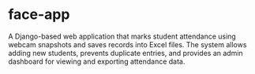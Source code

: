 # face-app
A Django-based web application that marks student attendance using webcam snapshots and saves records into Excel files. The system allows adding new students, prevents duplicate entries, and provides an admin dashboard for viewing and exporting attendance data.
